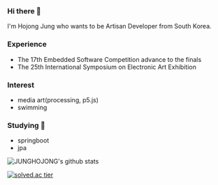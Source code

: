 ### Hi there 👋
I'm Hojong Jung who wants to be Artisan Developer from South Korea.

### Experience
- The 17th Embedded Software Competition advance to the finals
- The 25th International Symposium on Electronic Art Exhibition

### Interest
- media art(processing, p5.js)
- swimming

### Studying 🌱
- springboot
- jpa

![JUNGHOJONG's github stats](https://github-readme-stats.vercel.app/api?username=JUNGHOJONG&show_icons=true&theme=merko)

[![solved.ac tier](http://mazassumnida.wtf/api/mini/generate_badge?boj=hojong1351)](https://solved.ac/hojong1351)

<!--
**JUNGHOJONG/JUNGHOJONG** is a ✨ _special_ ✨ repository because its `README.md` (this file) appears on your GitHub profile.

Here are some ideas to get you started:

- 🔭 I’m currently working on ...
- 🌱 I’m currently learning ...
- 👯 I’m looking to collaborate on ...
- 🤔 I’m looking for help with ...
- 💬 Ask me about ...
- 📫 How to reach me: ...
- 😄 Pronouns: ...
- ⚡ Fun fact: ...
-->
<!--
[![solved.ac tier](http://mazassumnida.wtf/api/generate_badge?boj=hojong1351)](https://solved.ac/hojong1351) -- 백준 랭크보기(버전1)
[![solved.ac tier](http://mazassumnida.wtf/api/v2/generate_badge?boj=hojong1351)](https://solved.ac/hojong1351) -- 백준 랭크보기(버전2)
[![Anurag's github stats](https://github-readme-stats.vercel.app/api?username=JUNGHOJONG)](https://github.com/anuraghazra/github-readme-stats) -- 깃허브 스텟
-->
